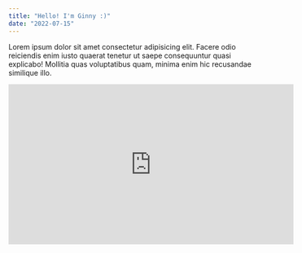 ```yaml
---
title: "Hello! I'm Ginny :)"
date: "2022-07-15"
---
```


 Lorem ipsum dolor sit amet consectetur adipisicing elit. Facere odio reiciendis enim iusto quaerat tenetur ut saepe consequuntur quasi explicabo! Mollitia quas voluptatibus quam, minima enim hic recusandae similique illo.

<iframe width="560" height="315" src="https://www.youtube.com/embed/BSlMAJ7SkMA" frameborder="0" allowfullscreen></iframe>
